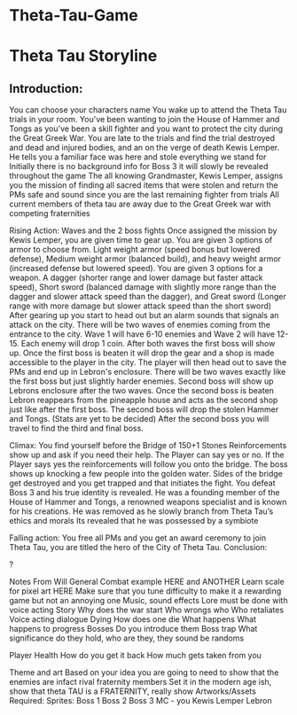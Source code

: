 # Theta-Tau-Game


# Theta Tau Storyline
## Introduction:
You can choose your characters name
You wake up to attend the Theta Tau trials in your room. You've been wanting to join the House of Hammer and Tongs as you've been a skill fighter and you want to protect the city during the Great Greek War.
You are late to the trials and find the trial destroyed and dead and injured bodies, and an on the verge of death Kewis Lemper.
He tells you a familiar face was here and stole everything we stand for
Initially there is no background info for Boss 3 it will slowly be revealed throughout the game
The all knowing Grandmaster, Kewis Lemper, assigns you the mission of finding all sacred items that were stolen and return the PMs safe and sound since you are the last remaining fighter from trials
All current members of theta tau are away due to the Great Greek war with competing fraternities

Rising Action:
Waves and the 2 boss fights
Once assigned the mission by Kewis Lemper, you are given time to gear up. 
You are given 3 options of armor to choose from. Light weight armor (speed bonus but lowered defense), Medium weight armor (balanced build), and heavy weight armor (increased defense but lowered speed).
You are given 3 options for a weapon. A dagger (shorter range and lower damage but faster attack speed), Short sword (balanced damage with slightly more range than the dagger and slower attack speed than the dagger), and Great sword (Longer range with more damage but slower attack speed than the short sword)
After gearing up you start to head out but an alarm sounds that signals an attack on the city.
There will be two waves of enemies coming from the entrance to the city. Wave 1 will have 6-10 enemies and Wave 2 will have 12-15. Each enemy will drop 1 coin.
After both waves the first boss will show up.
Once the first boss is beaten it will drop the gear and a shop is made accessible to the player in the city.
The player will then head out to save the PMs and end up in Lebron's enclosure.
There will be two waves exactly like the first boss but just slightly harder enemies.
Second boss will show up Lebrons enclosure after the two waves.
Once the second boss is beaten Lebron reappears from the pineapple house and acts as the second shop just like after the first boss.
The second boss will drop the stolen Hammer and Tongs. (Stats are yet to be decided)
After the second boss you will travel to find the third and final boss.

Climax:
You find yourself before the Bridge of 150+1 Stones
Reinforcements show up and ask if you need their help. The Player can say yes or no.
If the Player says yes the reinforcements will follow you onto the bridge. 
The boss shows up knocking a few people into the golden water. 
Sides of the bridge get destroyed and you get trapped and that initiates the fight.
You defeat Boss 3 and his true identity is revealed. He was a founding member of the House of Hammer and Tongs, a renowned weapons specialist and is known for his creations. He was removed as he slowly branch from Theta Tau’s ethics and morals
Its revealed that he was possessed by a symbiote

Falling action:
You free all PMs and you get an award ceremony to join Theta Tau, you are titled the hero of the City of Theta Tau.
Conclusion: 

? 

Notes From Will
General 
Combat example HERE and  ANOTHER
Learn scale for pixel art HERE 
Make sure that you tune difficulty to make it a rewarding game but not an annoying one
Music, sound effects
Lore must be done with voice acting 
Story
Why does the war start
Who wrongs who
Who retaliates
Voice acting dialogue
Dying
How does one die
What happens 
What happens to progress
Bosses
Do you introduce them 
Boss trap
What significance do they hold, who are they, they sound be randoms


Player 
Health 
How do you get it back
How much gets taken from you


Theme and art
Based on your idea you are going to need to show that the enemies are infact rival fraternity members
Set it in the modern age ish, show that theta TAU is a FRATERNITY, really show
Artworks/Assets Required:
Sprites:
Boss 1
Boss 2
Boss 3
MC - you
Kewis Lemper
Lebron
